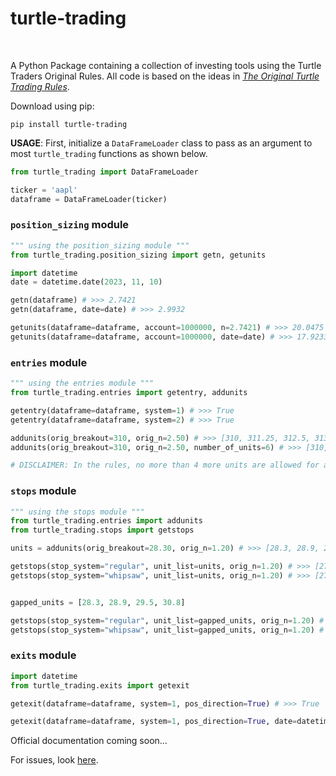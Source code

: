# turtle-trading
<br>

A Python Package containing a collection of investing tools using the Turtle Traders Original Rules. All code is based on the ideas in [_The Original Turtle Trading Rules_](https://oxfordstrat.com/coasdfASD32/uploads/2016/01/turtle-rules.pdf). 

Download using pip:

```batch
pip install turtle-trading
```

__USAGE__: First, initialize a `DataFrameLoader` class to pass as an argument to most `turtle_trading` functions as shown below.
```python
from turtle_trading import DataFrameLoader

ticker = 'aapl'
dataframe = DataFrameLoader(ticker)
```

### `position_sizing` module
```python
""" using the position_sizing module """
from turtle_trading.position_sizing import getn, getunits

import datetime
date = datetime.date(2023, 11, 10)

getn(dataframe) # >>> 2.7421
getn(dataframe, date=date) # >>> 2.9932

getunits(dataframe=dataframe, account=1000000, n=2.7421) # >>> 20.0475
getunits(dataframe=dataframe, account=1000000, date=date) # >>> 17.9233
```

### `entries` module
```python
""" using the entries module """
from turtle_trading.entries import getentry, addunits

getentry(dataframe=dataframe, system=1) # >>> True
getentry(dataframe=dataframe, system=2) # >>> True

addunits(orig_breakout=310, orig_n=2.50) # >>> [310, 311.25, 312.5, 313.75]
addunits(orig_breakout=310, orig_n=2.50, number_of_units=6) # >>> [310, 311.25, 312.5, 313.75, 315.0, 316.25]

# DISCLAIMER: In the rules, no more than 4 more units are allowed for a single position.
```

### `stops` module
```python 
""" using the stops module """
from turtle_trading.entries import addunits
from turtle_trading.stops import getstops

units = addunits(orig_breakout=28.30, orig_n=1.20) # >>> [28.3, 28.9, 29.5, 30.1]

getstops(stop_system="regular", unit_list=units, orig_n=1.20) # >>> [27.7, 27.7, 27.7, 27.7]
getstops(stop_system="whipsaw", unit_list=units, orig_n=1.20) # >>> [27.7, 28.3, 28.9, 29.5]


gapped_units = [28.3, 28.9, 29.5, 30.8]

getstops(stop_system="regular", unit_list=gapped_units, orig_n=1.20) # >>> [27.7, 27.7, 27.7, 28.4]
getstops(stop_system="whipsaw", unit_list=gapped_units, orig_n=1.20) # >>> [27.7, 28.3, 28.9, 30.2]
```

### `exits` module
```python
import datetime
from turtle_trading.exits import getexit

getexit(dataframe=dataframe, system=1, pos_direction=True) # >>> True

getexit(dataframe=dataframe, system=1, pos_direction=True, date=datetime.date(2023, 11, 10)) # >>> False
```

Official documentation coming soon...

For issues, look [here](https://github.com/gabekutner/turtle-trading/blob/main/.github/ISSUE_TEMPLATE.md).